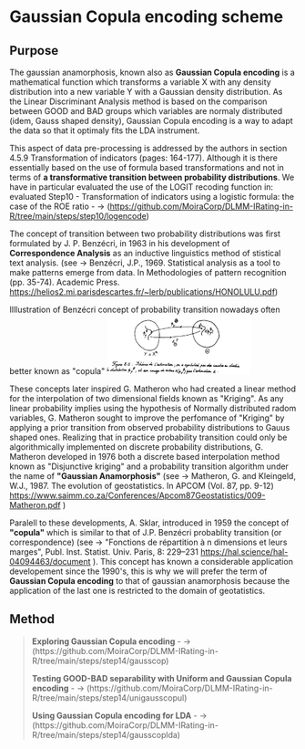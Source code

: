 #  Gaussian Copula encoding scheme

## Purpose


The gaussian anamorphosis, known also as **Gaussian Copula encoding** is a mathematical function which transforms a variable X with any density distribution into a new variable Y with a Gaussian density distribution. As the Linear Discriminant Analysis method is based on the comparison between GOOD and BAD groups which variables are normaly distributed (idem, Gauss shaped density), Gaussian Copula encoding is a way to adapt the data so that it optimaly fits the LDA instrument. 

This aspect of data pre-processing is addressed by the authors in section 4.5.9 Transformation of indicators (pages: 164-177). Although it is there essentially based on the use of formula based transformations and not in terms of **a transformative transition between probability distributions**.
We have in particular evaluated the use of the LOGIT recoding function in: evaluated Step10 - Transformation of indicators using a logistic formula: the case of the ROE ratio - -> (https://github.com/MoiraCorp/DLMM-IRating-in-R/tree/main/steps/step10/logencode)

The concept of transition between two probability distributions was first formulated by J. P. Benzécri, in 1963 in his development of **Correspondence Analysis** as an inductive linguistics method of stistical text analysis. (see ->  Benzécri, J.P., 1969. Statistical analysis as a tool to make patterns emerge from data. In Methodologies of pattern recognition (pp. 35-74). Academic Press. https://helios2.mi.parisdescartes.fr/~lerb/publications/HONOLULU.pdf)<br>

Illlustration of Benzécri concept of probability transition nowadays often better known as "copula"
<img src="./assets/Benzecri_Transition proba_01.jpg" alt="drawing" width="50%"/>

These concepts later inspired G. Matheron who had created a linear method for the interpolation of two dimensional fields known as "Kriging". As any linear probability implies using the hypothesis of Normally distributed  radom variables, G. Matheron sought to improve the perfomance of "Kriging" by applying a prior transition from observed probability distributions to Gauus shaped ones. Realizing that in practice probability transition could only be algorithmically implemented on discrete probability distributions, G. Matheron developed in 1976 both a discrete based interpolation method known as "Disjunctive kriging" and a probability transition algorithm under the name of **"Gaussian Anamorphosis"** (see -> Matheron, G. and Kleingeld, W.J., 1987. The evolution of geostatistics. In APCOM (Vol. 87, pp. 9-12) https://www.saimm.co.za/Conferences/Apcom87Geostatistics/009-Matheron.pdf )

Paralell to these developments, A. Sklar, introduced in 1959 the concept of **"copula"** which is similar to that of J.P. Benzécri probablity transition (or correspondence) (see -> "Fonctions de répartition à n dimensions et leurs marges", Publ. Inst. Statist. Univ. Paris, 8: 229–231 https://hal.science/hal-04094463/document ). This concept has known a considerable application developement since the 1990's, this is why we will prefer the term of **Gaussian Copula encoding** to that of gaussian anamorphosis because the application of the last one is restricted to the domain of geotatistics.

## Method

> <p><strong>Exploring Gaussian Copula encoding</strong> - -> (https://github.com/MoiraCorp/DLMM-IRating-in-R/tree/main/steps/step14/gausscop)</p>
> <p><strong>Testing GOOD-BAD separability with Uniform and Gaussian Copula encoding</strong> - -> (https://github.com/MoiraCorp/DLMM-IRating-in-R/tree/main/steps/step14/unigausscopul)</p>
> <p><strong>Using Gaussian Copula encoding for LDA</strong> - -> (https://github.com/MoiraCorp/DLMM-IRating-in-R/tree/main/steps/step14/gausscoplda)</p>
